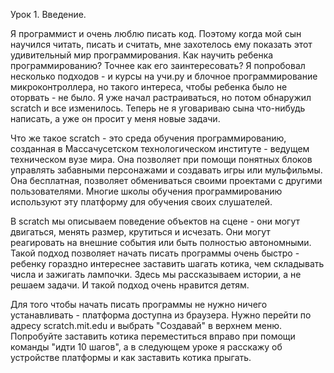 Урок 1. Введение. 

Я программист и очень люблю писать код. Поэтому когда мой сын научился читать, писать и считать, мне захотелось ему показать этот удивительный мир программирования. Как научить ребенка программированию? Точнее как его заинтересовать? Я попробовал несколько подходов - и курсы на учи.ру и блочное программирование микроконтроллера, но такого интереса, чтобы ребенка было не оторвать - не было. Я уже начал растраиваться, но потом обнаружил scratch и все изменилось. Теперь не я уговариваю сына что-нибудь написать, а уже он просит у меня новые задачи. 

Что же такое scratch - это среда обучения программированию, созданная в Массачусетском технологическом институте - ведущем техническом вузе мира. Она позволяет при помощи понятных блоков управлять забавными персонажами и создавать игры или мульфильмы. Она бесплатная, позволяет обмениваться своими проектами с другими пользователями. Многие школы обучения программированию используют эту платформу для обучения своих слушателей. 

В scratch мы описываем поведение объектов на сцене - они могут двигаться, менять размер, крутиться и исчезать. Они могут реагировать на внешние события или быть полностью автономными. Такой подход позволяет начать писать программы очень быстро - ребенку гораздно интереснее заставить шагать котика, чем складывать числа и зажигать лампочки. Здесь мы рассказываем истории, а не решаем задачи. И такой подход очень нравится детям. 

Для того чтобы начать писать программы не нужно ничего устанавливать - платформа доступна из браузера. Нужно перейти по адресу scratch.mit.edu и выбрать "Создавай" в верхнем меню. Попробуйте заставить котика переместиться вправо при помощи команды "идти 10 шагов", а в следующем уроке я расскажу об устройстве платформы и как заставить котика прыгать.